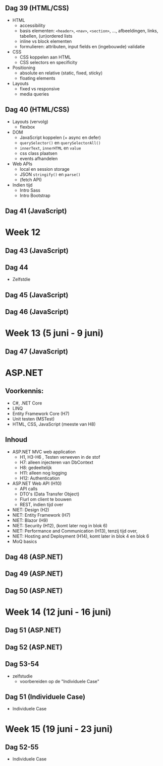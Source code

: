 ## Dag 39 (HTML/CSS)[](https://dev.azure.com/KCBelastingdiensttrajecten/Demos2023/_wiki/wikis/Demos2023.wiki/115/Lesoverzicht-Blok-3?anchor=dag-39-(html/css))

-   HTML
    -   accessibility
    -   basis elementen: `<header>`, `<nav>`, `<section>`, ..., afbeeldingen, links, tabellen, (un)ordered lists
    -   inline vs block elementen
    -   formulieren: attributen, input fields en (ingebouwde) validatie
-   CSS
    -   CSS koppelen aan HTML
    -   CSS selectors en specificity
-   Positioning
    -   absolute en relative (static, fixed, sticky)
    -   floating elements
-   Layouts
    -   fixed vs responsive
    -   media queries

## Dag 40 (HTML/CSS)
-   Layouts (vervolg)
    -   flexbox
-   DOM
    -   JavaScript koppelen (+ async en defer)
    -   `querySelector()` en `querySelectorAll()`
    -   `innerText`, `innerHTML` en `value`
    -   css class plaatsen
    -   events afhandelen
-   Web APIs
    -   local en session storage
    -   JSON `stringify()` en `parse()`
    -   (fetch API)
-   Indien tijd
    -   Intro Sass
    -   Intro Bootstrap

## Dag 41 (JavaScript)
# Week 12

## Dag 43 (JavaScript)[](https://dev.azure.com/KCBelastingdiensttrajecten/Demos2023/_wiki/wikis/Demos2023.wiki/115/Lesoverzicht-Blok-3?anchor=dag-43-(javascript))

## Dag 44[](https://dev.azure.com/KCBelastingdiensttrajecten/Demos2023/_wiki/wikis/Demos2023.wiki/115/Lesoverzicht-Blok-3?anchor=dag-44)

-   Zelfstdie

## Dag 45 (JavaScript)[](https://dev.azure.com/KCBelastingdiensttrajecten/Demos2023/_wiki/wikis/Demos2023.wiki/115/Lesoverzicht-Blok-3?anchor=dag-45-(javascript))

## Dag 46 (JavaScript)[](https://dev.azure.com/KCBelastingdiensttrajecten/Demos2023/_wiki/wikis/Demos2023.wiki/115/Lesoverzicht-Blok-3?anchor=dag-46-(javascript))

# Week 13 (5 juni - 9 juni)[](https://dev.azure.com/KCBelastingdiensttrajecten/Demos2023/_wiki/wikis/Demos2023.wiki/115/Lesoverzicht-Blok-3?anchor=week-13-(5-juni---9-juni))

## Dag 47 (JavaScript)[](https://dev.azure.com/KCBelastingdiensttrajecten/Demos2023/_wiki/wikis/Demos2023.wiki/115/Lesoverzicht-Blok-3?anchor=dag-47-(javascript))

# ASP.NET[](https://dev.azure.com/KCBelastingdiensttrajecten/Demos2023/_wiki/wikis/Demos2023.wiki/115/Lesoverzicht-Blok-3?anchor=asp%5C.net)

## Voorkennis:[](https://dev.azure.com/KCBelastingdiensttrajecten/Demos2023/_wiki/wikis/Demos2023.wiki/115/Lesoverzicht-Blok-3?anchor=voorkennis%3A)

-   C#, .NET Core
-   LINQ
-   Entity Framework Core (H7)
-   Unit testen (MSTest)
-   HTML, CSS, JavaScript (meeste van H8)

## Inhoud[](https://dev.azure.com/KCBelastingdiensttrajecten/Demos2023/_wiki/wikis/Demos2023.wiki/115/Lesoverzicht-Blok-3?anchor=inhoud)

-   ASP.NET MVC web application
    -   H1, H3-H6 , Testen verweven in de stof
    -   H7: alleen injecteren van DbContext
    -   H8: gedeeltelijk
    -   H11: alleen nog logging
    -   H12: Authentication
-   ASP.NET Web API (H10)
    -   API calls
    -   DTO's (Data Transfer Object)
    -   Flurl om client te bouwen
    -   REST, indien tijd over
-   NIET: Design (H2)
-   NIET: Entity Framework (H7)
-   NIET: Blazor (H9)
-   NIET: Security (H12), (komt later nog in blok 6)
-   NIET: Performance and Communication (H13), tenzij tijd over,
-   NIET: Hosting and Deployment (H14), komt later in blok 4 en blok 6
-   MoQ basics

## Dag 48 (ASP.NET)[](https://dev.azure.com/KCBelastingdiensttrajecten/Demos2023/_wiki/wikis/Demos2023.wiki/115/Lesoverzicht-Blok-3?anchor=dag-48-(asp%5C.net))

## Dag 49 (ASP.NET)[](https://dev.azure.com/KCBelastingdiensttrajecten/Demos2023/_wiki/wikis/Demos2023.wiki/115/Lesoverzicht-Blok-3?anchor=dag-49-(asp%5C.net))

## Dag 50 (ASP.NET)[](https://dev.azure.com/KCBelastingdiensttrajecten/Demos2023/_wiki/wikis/Demos2023.wiki/115/Lesoverzicht-Blok-3?anchor=dag-50-(asp%5C.net))

# Week 14 (12 juni - 16 juni)[](https://dev.azure.com/KCBelastingdiensttrajecten/Demos2023/_wiki/wikis/Demos2023.wiki/115/Lesoverzicht-Blok-3?anchor=week-14-(12-juni---16-juni))

## Dag 51 (ASP.NET)[](https://dev.azure.com/KCBelastingdiensttrajecten/Demos2023/_wiki/wikis/Demos2023.wiki/115/Lesoverzicht-Blok-3?anchor=dag-51-(asp%5C.net))

## Dag 52 (ASP.NET)[](https://dev.azure.com/KCBelastingdiensttrajecten/Demos2023/_wiki/wikis/Demos2023.wiki/115/Lesoverzicht-Blok-3?anchor=dag-52-(asp%5C.net))

## Dag 53-54[](https://dev.azure.com/KCBelastingdiensttrajecten/Demos2023/_wiki/wikis/Demos2023.wiki/115/Lesoverzicht-Blok-3?anchor=dag-53-54)

-   zelfstudie
    -   voorbereiden op de "Individuele Case"

## Dag 51 (Individuele Case)[](https://dev.azure.com/KCBelastingdiensttrajecten/Demos2023/_wiki/wikis/Demos2023.wiki/115/Lesoverzicht-Blok-3?anchor=dag-51-(individuele-case))

-   Individuele Case

# Week 15 (19 juni - 23 juni)[](https://dev.azure.com/KCBelastingdiensttrajecten/Demos2023/_wiki/wikis/Demos2023.wiki/115/Lesoverzicht-Blok-3?anchor=week-15-(19-juni---23-juni))

## Dag 52-55[](https://dev.azure.com/KCBelastingdiensttrajecten/Demos2023/_wiki/wikis/Demos2023.wiki/115/Lesoverzicht-Blok-3?anchor=dag-52-55)

-   Individuele Case